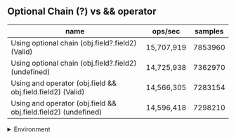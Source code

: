 ## Optional Chain (?) vs && operator

|name|ops/sec|samples|
|-|-|-|
|Using optional chain (obj.field?.field2) (Valid)|15,707,919|7853960|
|Using optional chain (obj.field?.field2) (undefined)|14,725,938|7362970|
|Using and operator (obj.field && obj.field.field2) (Valid)|14,566,305|7283154|
|Using and operator (obj.field && obj.field.field2) (undefined)|14,596,418|7298210|


<details>
<summary>Environment</summary>

* __Machine:__ linux x64 | 4 vCPUs | 7.6GB Mem
* __Run:__ Mon Sep 02 2024 16:37:36 GMT+0000 (Coordinated Universal Time)
</details>

<!--
{"environment":{"platform":"linux","arch":"x64","cpus":4,"totalMemory":7.588970184326172},"benchmarks":[{"name":"Using optional chain (obj.field?.field2) (Valid)","opsSec":15707919.685730295,"samples":7853960},{"name":"Using optional chain (obj.field?.field2) (undefined)","opsSec":14725938.851480205,"samples":7362970},{"name":"Using and operator (obj.field && obj.field.field2) (Valid)","opsSec":14566305.98977183,"samples":7283154},{"name":"Using and operator (obj.field && obj.field.field2) (undefined)","opsSec":14596418.832251582,"samples":7298210}]}-->
